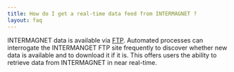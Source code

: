 ```yaml
---
title: How do I get a real-time data feed from INTERMAGNET ?
layout: faq
---
```


INTERMAGNET data is available via [FTP](ftp://ftp.seismo.nrcan.gc.ca). Automated processes can interrogate the INTERMANGET FTP site frequently to discover whether new data is available and to download it if it is. This offers users the ability to retrieve data from INTERMAGNET in near real-time.
